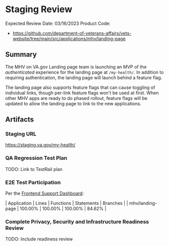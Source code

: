 # Staging Review

Expected Review Date: 03/16/2023
Product Code:
- https://github.com/department-of-veterans-affairs/vets-website/tree/main/src/applications/mhv/landing-page

## Summary

The MHV on VA.gov Landing page team is launching an MVP of the *authenticated*
experience for the landing page at `/my-health/`. In addition to requiring
authentication, the landing page will launch behind a feature flag.

The landing page also supports feature flags that can cause toggling of
individual links, though per-link feature flags won't be used at first. When
other MHV apps are ready to do phased rollout, feature flags will be updated to
allow the landing page to link to the new applications.

## Artifacts

### Staging URL

<https://staging.va.gov/my-health/>


### QA Regression Test Plan

TODO: Link to TestRail plan


### E2E Test Participation

Per the [Frontend Support Dashboard](https://department-of-veterans-affairs.github.io/veteran-facing-services-tools/frontend-support-dashboard/unit-test-coverage-report/):

| Application |	Lines |	Functions |	Statements | Branches |
| mhv/landing-page | 100.00%	| 100.00%	| 100.00%	| 84.62% |

### Complete Privacy, Security and Infrastructure Readiness Review

TODO: Include readiness review
